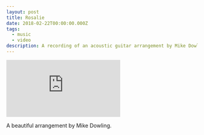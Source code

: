 ```yaml
---
layout: post
title: Rosalie
date: 2018-02-22T00:00:00.000Z
tags:
  - music
  - video
description: A recording of an acoustic guitar arrangement by Mike Dowling.
---
```


<div class='embed-container'><iframe src='https://www.youtube.com/embed/P17eXD6kDFk' frameborder='0' allowfullscreen></iframe></div>

A beautiful arrangement by Mike Dowling.
